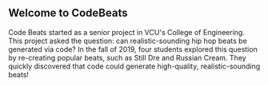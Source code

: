 ## Welcome to CodeBeats 

Code Beats started as a senior project in VCU's College of Engineering. This project asked the question: can realistic-sounding hip hop beats be generated via code? In the fall of 2019, four students explored this question by re-creating popular beats, such as Still Dre and Russian Cream. They quickly discovered that code could generate high-quality, realistic-sounding beats! 

